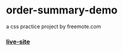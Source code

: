 # order-summary-demo
a css practice project by freemote.com
###   [live-site](https://issacfriedman.github.io/order-summary-demo/)
